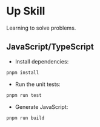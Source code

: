 # Up Skill

Learning to solve problems.

## JavaScript/TypeScript

- Install dependencies:

```bash
pnpm install
```

- Run the unit tests:

```bash
pnpm run test
```

- Generate JavaScript:

```bash
pnpm run build
```
